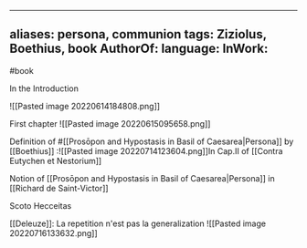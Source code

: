 
---
aliases: persona, communion
tags: Ziziolus, Boethius, book
AuthorOf:
language:
InWork:
---



#book 

In the Introduction

![[Pasted image 20220614184808.png]]

First chapter
![[Pasted image 20220615095658.png]]

Definition of #[[Prosōpon and Hypostasis in Basil of Caesarea|Persona]] by [[Boethius]]
:![[Pasted image 20220714123604.png]]In Cap.II  of [[Contra Eutychen et Nestorium]]


Notion of [[Prosōpon and Hypostasis in Basil of Caesarea|Persona]] in [[Richard de Saint-Victor]]

Scoto Hecceitas


[[Deleuze]]: La repetition n'est pas la generalization
![[Pasted image 20220716133632.png]]
